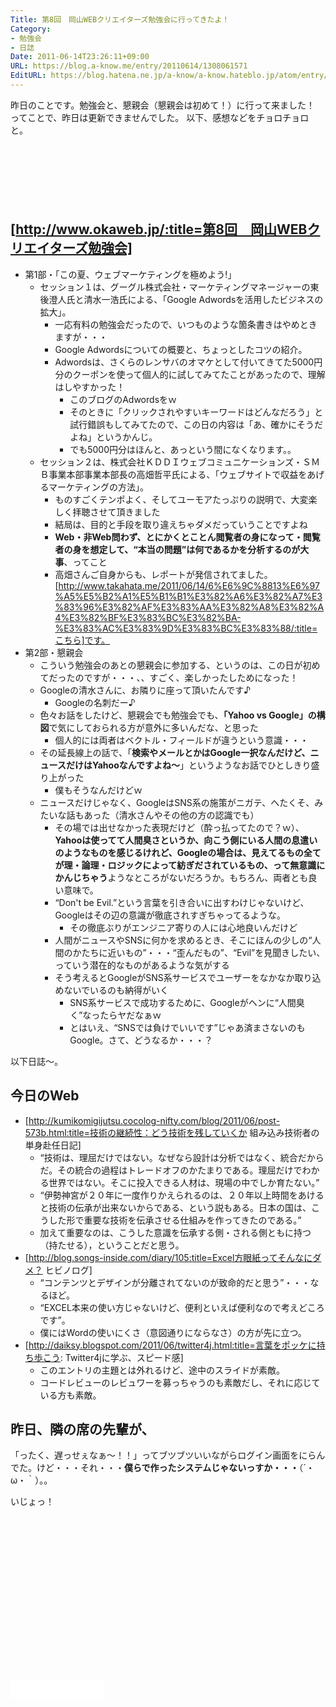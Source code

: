 ```yaml
---
Title: 第8回　岡山WEBクリエイターズ勉強会に行ってきたよ！
Category:
- 勉強会
- 日誌
Date: 2011-06-14T23:26:11+09:00
URL: https://blog.a-know.me/entry/20110614/1308061571
EditURL: https://blog.hatena.ne.jp/a-know/a-know.hateblo.jp/atom/entry/12921228815727979621
---
```


昨日のことです。勉強会と、懇親会（懇親会は初めて！）に行って来ました！　ってことで、昨日は更新できませんでした。
以下、感想などをチョロチョロと。



<!-- more -->



<script async src="//pagead2.googlesyndication.com/pagead/js/adsbygoogle.js"></script>
<!-- article-top -->
<ins class="adsbygoogle"
     style="display:inline-block;width:728px;height:90px"
     data-ad-client="ca-pub-3463034538369189"
     data-ad-slot="8367620130"></ins>
<script>
(adsbygoogle = window.adsbygoogle || []).push({});
</script>


## [http://www.okaweb.jp/:title=第8回　岡山WEBクリエイターズ勉強会]
- 第1部・「この夏、ウェブマーケティングを極めよう!」
    - セッション１は、グーグル株式会社・マーケティングマネージャーの東後澄人氏と清水一浩氏による、「Google Adwordsを活用したビジネスの拡大」。
        - 一応有料の勉強会だったので、いつものような箇条書きはやめときますが・・・
        - Google Adwordsについての概要と、ちょっとしたコツの紹介。
        - Adwordsは、さくらのレンサバのオマケとして付いてきてた5000円分のクーポンを使って個人的に試してみてたことがあったので、理解はしやすかった！
            - このブログのAdwordsをｗ
            - そのときに「クリックされやすいキーワードはどんなだろう」と試行錯誤もしてみてたので、この日の内容は「あ、確かにそうだよね」というかんじ。
            - でも5000円分はほんと、あっという間になくなります。。
    - セッション２は、株式会社ＫＤＤＩウェブコミュニケーションズ・ＳＭＢ事業本部事業本部長の高畑哲平氏による、「ウェブサイトで収益をあげるマーケティングの方法」。
        - ものすごくテンポよく、そしてユーモアたっぷりの説明で、大変楽しく拝聴させて頂きました
        - 結局は、目的と手段を取り違えちゃダメだっていうことですよね
        - <span class="deco" style="font-weight:bold;">Web・非Web問わず、とにかくとことん閲覧者の身になって・閲覧者の身を想定して、“本当の問題”は何であるかを分析するのが大事</span>、ってこと
        - 高畑さんご自身からも、レポートが発信されてました。[http://www.takahata.me/2011/06/14/6%E6%9C%8813%E6%97%A5%E5%B2%A1%E5%B1%B1%E3%82%A6%E3%82%A7%E3%83%96%E3%82%AF%E3%83%AA%E3%82%A8%E3%82%A4%E3%82%BF%E3%83%BC%E3%82%BA-%E3%83%AC%E3%83%9D%E3%83%BC%E3%83%88/:title=こちら]です。
- 第2部・懇親会
    - こういう勉強会のあとの懇親会に参加する、というのは、この日が初めてだったのですが・・・、、すごく、楽しかったしためになった！
    - Googleの清水さんに、お隣りに座って頂いたんです♪
        - Googleの名刺だー♪
    - 色々お話をしたけど、懇親会でも勉強会でも、<span class="deco" style="font-weight:bold;">「Yahoo vs Google」の構図</span>で気にしておられる方が意外に多いんだな、と思った
        - 個人的には両者はベクトル・フィールドが違うという意識・・・
    - その延長線上の話で、「<span class="deco" style="font-weight:bold;">検索やメールとかはGoogle一択なんだけど、ニュースだけはYahooなんですよね〜</span>」というようなお話でひとしきり盛り上がった
        - 僕もそうなんだけどｗ
    - ニュースだけじゃなく、GoogleはSNS系の施策がニガテ、へたくそ、みたいな話もあった（清水さんやその他の方の認識でも）
        - その場では出せなかった表現だけど（酔っ払ってたので？ｗ）、<span class="deco" style="font-weight:bold;">Yahooは使ってて人間臭さというか、向こう側にいる人間の息遣いのようなものを感じるけれど、Googleの場合は、見えてるもの全てが理・論理・ロジックによって紡ぎだされているもの、って無意識にかんじちゃう</span>ようなところがないだろうか。もちろん、両者とも良い意味で。
        - “Don't be Evil.”という言葉を引き合いに出すわけじゃないけど、Googleはその辺の意識が徹底されすぎちゃってるような。
            - その徹底ぶりがエンジニア寄りの人には心地良いんだけど
        - 人間がニュースやSNSに何かを求めるとき、そこにほんの少しの“人間のかたちに近いもの”・・・“歪んだもの”、“Evil”を見聞きしたい、っていう潜在的なものがあるような気がする
        - そう考えるとGoogleがSNS系サービスでユーザーをなかなか取り込めないでいるのも納得がいく
            - SNS系サービスで成功するために、Googleがヘンに“人間臭く”なったらヤだなぁｗ
            - とはいえ、“SNSでは負けでいいです”じゃあ済まさないのもGoogle。さて、どうなるか・・・？


以下日誌〜。


## 今日のWeb
- [http://kumikomigijutsu.cocolog-nifty.com/blog/2011/06/post-573b.html:title=技術の継続性：どう技術を残していくか 組み込み技術者の単身赴任日記]
    - “技術は、理屈だけではない。なぜなら設計は分析ではなく、統合だからだ。その統合の過程はトレードオフのかたまりである。理屈だけでわかる世界ではない。そこに投入できる人材は、現場の中でしか育たない。”
    - “伊勢神宮が２０年に一度作りかえられるのは、２０年以上時間をあけると技術の伝承が出来ないからである、という説もある。日本の国は、こうした形で重要な技術を伝承させる仕組みを作ってきたのである。”
    - 加えて重要なのは、こうした意識を伝承する側・される側ともに持つ（持たせる），ということだと思う。
- [http://blog.songs-inside.com/diary/105:title=Excel方眼紙ってそんなにダメ？  ヒビノログ]
    - “コンテンツとデザインが分離されてないのが致命的だと思う”・・・なるほど。
    - “EXCEL本来の使い方じゃないけど、便利といえば便利なので考えどころです”。
    - 僕にはWordの使いにくさ（意図通りにならなさ）の方が先に立つ。
- [http://daiksy.blogspot.com/2011/06/twitter4j.html:title=言葉をポッケに持ち歩こう: Twitter4jに学ぶ&#12289;スピード感]
    - このエントリの主題とは外れるけど、途中のスライドが素敵。
    - コードレビューのレビュワーを募っちゃうのも素敵だし、それに応じている方も素敵。


## 昨日、隣の席の先輩が、
「ったく、遅っせぇなぁ〜！！」ってブツブツいいながらログイン画面をにらんでた。けど・・・それ・・・<span class="deco" style="font-weight:bold;">僕らで作ったシステムじゃないっすか・・・</span>（´・ω・｀）。。


いじょっ！

<script async src="//pagead2.googlesyndication.com/pagead/js/adsbygoogle.js"></script>
<!-- article-bottom2 -->
<ins class="adsbygoogle"
     style="display:inline-block;width:300px;height:250px"
     data-ad-client="ca-pub-3463034538369189"
     data-ad-slot="5274552934"></ins>
<script>
(adsbygoogle = window.adsbygoogle || []).push({});
</script>


<iframe src="//blog.hatena.ne.jp/a-know/a-know.hateblo.jp/subscribe/iframe" allowtransparency="true" frameborder="0" scrolling="no" width="150" height="28"></iframe>


<script src="https://moshi-moshi.moshimo.works/moshimoshi/a_know_blog/20110614-1308061571?title=%E7%AC%AC8%E5%9B%9E%E3%80%80%E5%B2%A1%E5%B1%B1WEB%E3%82%AF%E3%83%AA%E3%82%A8%E3%82%A4%E3%82%BF%E3%83%BC%E3%82%BA%E5%8B%89%E5%BC%B7%E4%BC%9A%E3%81%AB%E8%A1%8C%E3%81%A3%E3%81%A6%E3%81%8D%E3%81%9F%E3%82%88%EF%BC%81"></script>
